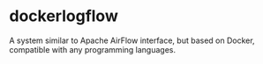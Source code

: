 # dockerlogflow
A system similar to Apache AirFlow interface, but based on Docker, compatible with any programming languages.
